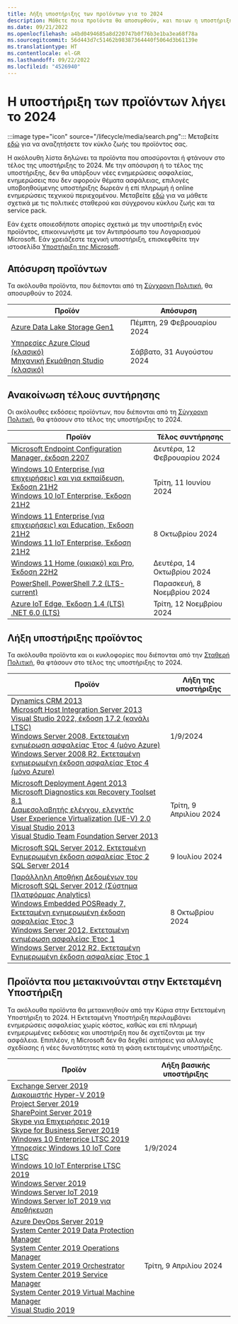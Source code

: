 ```yaml
---
title: Λήξη υποστήριξης των προϊόντων για το 2024
description: Μάθετε ποια προϊόντα θα αποσυρθούν, και ποιων η υποστήριξη θα τερματισθεί ή θα μετακινηθούν από την κύρια υποστήριξη στην εκτεταμένη υποστήριξη το 2024.
ms.date: 09/21/2022
ms.openlocfilehash: a4bd0494685a8d220747b0f76b3e1ba3ea68f78a
ms.sourcegitcommit: 56d443d7c51462b98387364440f5064d3b61139e
ms.translationtype: HT
ms.contentlocale: el-GR
ms.lasthandoff: 09/22/2022
ms.locfileid: "4526940"
---
```

# <a name="products-ending-support-in-2024"></a>Η υποστήριξη των προϊόντων λήγει το 2024

:::image type="icon" source="/lifecycle/media/search.png":::
Μεταβείτε [εδώ](/lifecycle/products/) για να αναζητήσετε τον κύκλο ζωής του προϊόντος σας.

Η ακόλουθη λίστα δηλώνει τα προϊόντα που αποσύρονται ή φτάνουν στο τέλος της υποστήριξης το 2024. Με την απόσυρση ή το τέλος της υποστήριξης, δεν θα υπάρξουν νέες ενημερώσεις ασφαλείας, ενημερώσεις που δεν αφορούν θέματα ασφάλειας, επιλογές υποβοηθούμενης υποστήριξης δωρεάν ή επί πληρωμή ή online ενημερώσεις τεχνικού περιεχομένου. Μεταβείτε [εδώ](/lifecycle/overview/product-end-of-support-overview) για να μάθετε σχετικά με τις πολιτικές σταθερού και σύγχρονου κύκλου ζωής και τα service pack.

Εάν έχετε οποιεσδήποτε απορίες σχετικά με την υποστήριξη ενός προϊόντος, επικοινωνήστε με τον Αντιπρόσωπο του Λογαριασμού Microsoft. Εάν χρειάζεστε τεχνική υποστήριξη, επισκεφθείτε την ιστοσελίδα [Υποστήριξη της Microsoft](https://support.microsoft.com/contactus/?ws=support).

## <a name="product-retirements"></a>Απόσυρση προϊόντων

Τα ακόλουθα προϊόντα, που διέπονται από τη [Σύγχρονη Πολιτική](/lifecycle/policies/modern), θα αποσυρθούν το 2024.

| Προϊόν | Απόσυρση |
| --- | --- |
| [Azure Data Lake Storage Gen1](/lifecycle/products/azure-data-lake-storage-gen1?branch=live)<br> | Πέμπτη, 29 Φεβρουαρίου 2024 |
| [Υπηρεσίες Azure Cloud (κλασικό)](/lifecycle/products/azure-cloud-services-classic?branch=live)<br>[Μηχανική Εκμάθηση Studio (κλασικό)](/lifecycle/products/machine-learning-studio-classic?branch=live)<br> | Σάββατο, 31 Αυγούστου 2024 |


## <a name="release-end-of-servicing"></a>Ανακοίνωση τέλους συντήρησης

Οι ακόλουθες εκδόσεις προϊόντων, που διέπονται από τη [Σύγχρονη Πολιτική](/lifecycle/policies/modern), θα φτάσουν στο τέλος της υποστήριξης το 2024.

| Προϊόν | Τέλος συντήρησης |
| --- | --- |
| [Microsoft Endpoint Configuration Manager, έκδοση 2207](/lifecycle/products/microsoft-endpoint-configuration-manager?branch=live)<br> | Δευτέρα, 12 Φεβρουαρίου 2024 |
| [Windows 10 Enterprise (για επιχειρήσεις) και για εκπαίδευση, Έκδοση 21H2](/lifecycle/products/windows-10-enterprise-and-education?branch=live)<br>[Windows 10 IoT Enterprise, Έκδοση 21H2](/lifecycle/products/windows-10-iot-enterprise?branch=live)<br> | Τρίτη, 11 Ιουνίου 2024 |
| [Windows 11 Enterprise (για επιχειρήσεις) και Education, Έκδοση 21H2](/lifecycle/products/windows-11-enterprise-and-education?branch=live)<br>[Windows 11 IoT Enterprise, Έκδοση 21H2](/lifecycle/products/windows-11-iot-enterprise?branch=live)<br> | 8 Οκτωβρίου 2024 |
| [Windows 11 Home (οικιακό) και Pro, Έκδοση 22H2](/lifecycle/products/windows-11-home-and-pro?branch=live)<br> | Δευτέρα, 14 Οκτωβρίου 2024 |
| [PowerShell, PowerShell 7.2 (LTS-current)](/lifecycle/products/powershell?branch=live)<br> | Παρασκευή, 8 Νοεμβρίου 2024 |
| [Azure IoT Edge, Έκδοση 1.4 (LTS)](/lifecycle/products/azure-iot-edge?branch=live)<br>[.NET 6.0 (LTS)](/lifecycle/products/microsoft-net-and-net-core?branch=live)<br> | Τρίτη, 12 Νοεμβρίου 2024 |


## <a name="products-reaching-end-of-support"></a>Λήξη υποστήριξης προϊόντος

Τα ακόλουθα προϊόντα και οι κυκλοφορίες που διέπονται από την [Σταθερή Πολιτική](/lifecycle/policies/fixed), θα φτάσουν στο τέλος της υποστήριξης το 2024.

| Προϊόν | Λήξη της υποστήριξης |
| --- | --- |
| [Dynamics CRM 2013](/lifecycle/products/dynamics-crm-2013?branch=live)<br>[Microsoft Host Integration Server 2013](/lifecycle/products/microsoft-host-integration-server-2013?branch=live)<br>[Visual Studio 2022, έκδοση 17.2 (κανάλι LTSC)](/lifecycle/products/visual-studio-2022?branch=live)<br>[Windows Server 2008, Εκτεταμένη ενημέρωση ασφαλείας Έτος 4 (μόνο Azure)](/lifecycle/products/windows-server-2008?branch=live)<br>[Windows Server 2008 R2, Εκτεταμένη ενημερωμένη έκδοση ασφαλείας Έτος 4 (μόνο Azure)](/lifecycle/products/windows-server-2008-r2?branch=live)<br> | 1/9/2024 |
| [Microsoft Deployment Agent 2013](/lifecycle/products/microsoft-deployment-agent-2013?branch=live)<br>[Microsoft Diagnostics και Recovery Toolset 8.1](/lifecycle/products/microsoft-diagnostics-and-recovery-toolset-81?branch=live)<br>[Διαμεσολαβητής ελέγχου, ελεγκτής](/lifecycle/products/test-agent-controller?branch=live)<br>[User Experience Virtualization (UE-V) 2.0](/lifecycle/products/user-experience-virtualization-uev-20?branch=live)<br>[Visual Studio 2013](/lifecycle/products/visual-studio-2013?branch=live)<br>[Visual Studio Team Foundation Server 2013](/lifecycle/products/visual-studio-team-foundation-server-2013?branch=live)<br> | Τρίτη, 9 Απριλίου 2024 |
| [Microsoft SQL Server 2012, Εκτεταμένη Ενημερωμένη έκδοση ασφαλείας Έτος 2](/lifecycle/products/microsoft-sql-server-2012?branch=live)<br>[SQL Server 2014](/lifecycle/products/sql-server-2014?branch=live)<br> | 9 Ιουλίου 2024 |
| [Παράλληλη Αποθήκη Δεδομένων του Microsoft SQL Server 2012 (Σύστημα Πλατφόρμας Analytics)](/lifecycle/products/microsoft-sql-server-2012-parallel-data-warehouse-analytics-platform-system?branch=live)<br>[Windows Embedded POSReady 7, Εκτεταμένη ενημερωμένη έκδοση ασφαλείας Έτος 3](/lifecycle/products/windows-embedded-posready-7?branch=live)<br>[Windows Server 2012, Εκτεταμένη ενημέρωση ασφαλείας Έτος 1](/lifecycle/products/windows-server-2012?branch=live)<br>[Windows Server 2012 R2, Εκτεταμένη Ενημερωμένη έκδοση ασφαλείας Έτος 1](/lifecycle/products/windows-server-2012-r2?branch=live)<br> | 8 Οκτωβρίου 2024 |


## <a name="products-moving-to-extended-support"></a>Προϊόντα που μετακινούνται στην Εκτεταμένη Υποστήριξη

Τα ακόλουθα προϊόντα θα μετακινηθούν από την Κύρια στην Εκτεταμένη Υποστήριξη το 2024. Η Εκτεταμένη Υποστήριξη περιλαμβάνει ενημερώσεις ασφαλείας χωρίς κόστος, καθώς και επί πληρωμή ενημερωμένες εκδόσεις και υποστήριξη που δε σχετίζονται με την ασφάλεια. Επιπλέον, η Microsoft δεν θα δεχθεί αιτήσεις για αλλαγές σχεδίασης ή νέες δυνατότητες κατά τη φάση εκτεταμένης υποστήριξης.

| Προϊόν | Λήξη βασικής υποστήριξης |
| --- | --- |
| [Exchange Server 2019](/lifecycle/products/exchange-server-2019?branch=live)<br>[Διακομιστής Hyper-V 2019](/lifecycle/products/hyperv-server-2019?branch=live)<br>[Project Server 2019](/lifecycle/products/project-server-2019?branch=live)<br>[SharePoint Server 2019](/lifecycle/products/sharepoint-server-2019?branch=live)<br>[Skype για Επιχειρήσεις 2019](/lifecycle/products/skype-for-business-2019?branch=live)<br>[Skype for Business Server 2019](/lifecycle/products/skype-for-business-server-2019?branch=live)<br>[Windows 10 Enterprice LTSC 2019](/lifecycle/products/windows-10-enterprise-ltsc-2019?branch=live)<br>[Υπηρεσίες Windows 10 IoT Core LTSC](/lifecycle/products/windows-10-iot-core-ltsc?branch=live)<br>[Windows 10 IoT Enterprise LTSC 2019](/lifecycle/products/windows-10-iot-enterprise-ltsc-2019?branch=live)<br>[Windows Server 2019](/lifecycle/products/windows-server-2019?branch=live)<br>[Windows Server IoT 2019](/lifecycle/products/windows-server-iot-2019?branch=live)<br>[Windows Server IoT 2019 για Αποθήκευση](/lifecycle/products/windows-server-iot-2019-for-storage?branch=live)<br> | 1/9/2024 |
| [Azure DevOps Server 2019](/lifecycle/products/azure-devops-server-2019?branch=live)<br>[System Center 2019 Data Protection Manager](/lifecycle/products/system-center-2019-data-protection-manager?branch=live)<br>[System Center 2019 Operations Manager](/lifecycle/products/system-center-2019-operations-manager?branch=live)<br>[System Center 2019 Orchestrator](/lifecycle/products/system-center-2019-orchestrator?branch=live)<br>[System Center 2019 Service Manager](/lifecycle/products/system-center-2019-service-manager?branch=live)<br>[System Center 2019 Virtual Machine Manager](/lifecycle/products/system-center-2019-virtual-machine-manager?branch=live)<br>[Visual Studio 2019](/lifecycle/products/visual-studio-2019?branch=live)<br> | Τρίτη, 9 Απριλίου 2024 |
